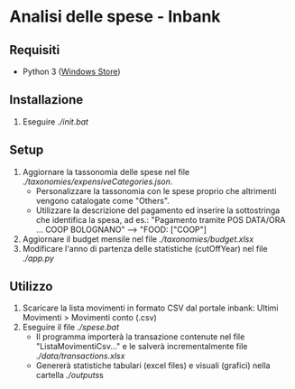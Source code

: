 # Analisi delle spese - Inbank

## Requisiti 
- Python 3 ([Windows Store](https://apps.microsoft.com/detail/9NRWMJP3717K))

## Installazione
1. Eseguire *./init.bat*

## Setup
1. Aggiornare la tassonomia delle spese nel file *./taxonomies/expensiveCategories.json*. 
    - Personalizzare la tassonomia con le spese proprio che altrimenti vengono catalogate come "Others".
    - Utilizzare la descrizione del pagamento ed inserire la sottostringa che identifica la spesa, ad es.: "Pagamento tramite POS DATA/ORA ... COOP BOLOGNANO" --> "FOOD: ["COOP"]
2. Aggiornare il budget mensile nel file *./taxonomies/budget.xlsx*
3. Modificare l'anno di partenza delle statistiche (cutOffYear) nel file *./app.py*

## Utilizzo
1. Scaricare la lista movimenti in formato CSV dal portale inbank: Ultimi Movimenti > Movimenti conto (.csv) 
2. Eseguire il file *./spese.bat* 
    - Il programma importerà la transazione contenute nel file "ListaMovimentiCsv..." e le salverà incrementalmente file *./data/transactions.xlsx*
    - Genererà statistiche tabulari (excel files) e visuali (grafici) nella cartella *./outputs*s
